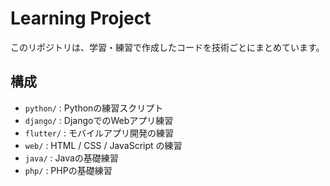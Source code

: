# Learning Project

このリポジトリは、学習・練習で作成したコードを技術ごとにまとめています。

## 構成
- `python/` : Pythonの練習スクリプト
- `django/` : DjangoでのWebアプリ練習
- `flutter/` : モバイルアプリ開発の練習
- `web/` : HTML / CSS / JavaScript の練習
- `java/` : Javaの基礎練習
- `php/` : PHPの基礎練習
